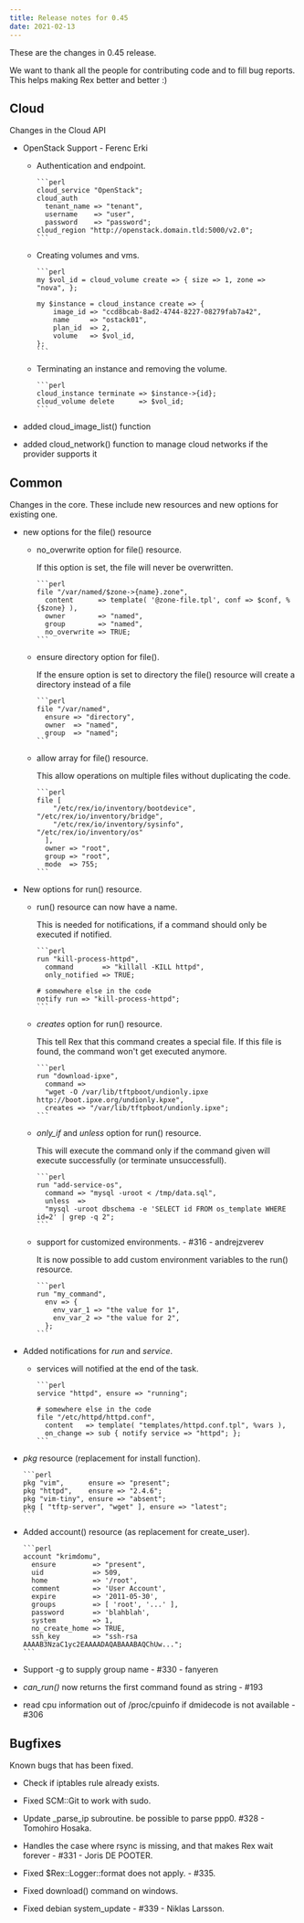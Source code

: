 ```yaml
---
title: Release notes for 0.45
date: 2021-02-13
---
```


These are the changes in 0.45 release.

We want to thank all the people for contributing code and to fill bug reports. This helps making Rex better and better :)

## Cloud

Changes in the Cloud API

-   OpenStack Support - Ferenc Erki

    -   Authentication and endpoint.

            ```perl
            cloud_service "OpenStack";
            cloud_auth
              tenant_name => "tenant",
              username    => "user",
              password    => "password";
            cloud_region "http://openstack.domain.tld:5000/v2.0";
            ```

    -   Creating volumes and vms.

            ```perl
            my $vol_id = cloud_volume create => { size => 1, zone => "nova", };
            
            my $instance = cloud_instance create => {
                image_id => "ccd8bcab-8ad2-4744-8227-08279fab7a42",
                name     => "ostack01",
                plan_id  => 2,
                volume   => $vol_id,
            };
            ```

    -   Terminating an instance and removing the volume.

            ```perl
            cloud_instance terminate => $instance->{id};
            cloud_volume delete      => $vol_id;
            ```

-   added cloud\_image\_list() function
-   added cloud\_network() function to manage cloud networks if the provider supports it

## Common

Changes in the core. These include new resources and new options for existing one.

-   new options for the file() resource

    -   no\_overwrite option for file() resource.

        If this option is set, the file will never be overwritten.

            ```perl
            file "/var/named/$zone->{name}.zone",
              content      => template( '@zone-file.tpl', conf => $conf, %{$zone} ),
              owner        => "named",
              group        => "named",
              no_overwrite => TRUE;
            ```

    -   ensure directory option for file().

        If the ensure option is set to directory the file() resource will create a directory instead of a file

            ```perl
            file "/var/named",
              ensure => "directory",
              owner  => "named",
              group  => "named";
            ```

    -   allow array for file() resource.

        This allow operations on multiple files without duplicating the code.

            ```perl
            file [
                "/etc/rex/io/inventory/bootdevice", "/etc/rex/io/inventory/bridge",
                "/etc/rex/io/inventory/sysinfo",    "/etc/rex/io/inventory/os"
              ],
              owner => "root",
              group => "root",
              mode  => 755;
            ```

-   New options for run() resource.

    -   run() resource can now have a name.

        This is needed for notifications, if a command should only be executed if notified.

            ```perl
            run "kill-process-httpd",
              command       => "killall -KILL httpd",
              only_notified => TRUE;
            
            # somewhere else in the code
            notify run => "kill-process-httpd";
            ```

    -   *creates* option for run() resource.

        This tell Rex that this command creates a special file. If this file is found, the command won't get executed anymore.

            ```perl
            run "download-ipxe",
              command =>
              "wget -O /var/lib/tftpboot/undionly.ipxe http://boot.ipxe.org/undionly.kpxe",
              creates => "/var/lib/tftpboot/undionly.ipxe";
            ```

    -   *only\_if* and *unless* option for run() resource.

        This will execute the command only if the command given will execute successfully (or terminate unsuccessfull).

            ```perl
            run "add-service-os",
              command => "mysql -uroot < /tmp/data.sql",
              unless  =>
              "mysql -uroot dbschema -e 'SELECT id FROM os_template WHERE id=2' | grep -q 2";
            ```

    -   support for customized environments. - \#316 - andrejzverev

        It is now possible to add custom environment variables to the run() resource.

            ```perl
            run "my_command",
              env => {
                env_var_1 => "the value for 1",
                env_var_2 => "the value for 2",
              };
            ```

-   Added notifications for *run* and *service*.

    -   services will notified at the end of the task.

            ```perl
            service "httpd", ensure => "running";
            
            # somewhere else in the code
            file "/etc/httpd/httpd.conf",
              content   => template( "templates/httpd.conf.tpl", %vars ),
              on_change => sub { notify service => "httpd"; };
            ```

-   *pkg* resource (replacement for install function).

        ```perl
        pkg "vim",      ensure => "present";
        pkg "httpd",    ensure => "2.4.6";
        pkg "vim-tiny", ensure => "absent";
        pkg [ "tftp-server", "wget" ], ensure => "latest";
        ```

-   Added account() resource (as replacement for create\_user).

        ```perl
        account "krimdomu",
          ensure         => "present",
          uid            => 509,
          home           => '/root',
          comment        => 'User Account',
          expire         => '2011-05-30',
          groups         => [ 'root', '...' ],
          password       => 'blahblah',
          system         => 1,
          no_create_home => TRUE,
          ssh_key        => "ssh-rsa AAAAB3NzaC1yc2EAAAADAQABAAABAQChUw...";
        ```

-   Support -g to supply group name - \#330 - fanyeren

-   *can\_run()* now returns the first command found as string - \#193

-   read cpu information out of /proc/cpuinfo if dmidecode is not available - \#306

## Bugfixes

Known bugs that has been fixed.

-   Check if iptables rule already exists.

-   Fixed SCM::Git to work with sudo.

-   Update \_parse\_ip subroutine. be possible to parse ppp0. \#328 - Tomohiro Hosaka.

-   Handles the case where rsync is missing, and that makes Rex wait forever - \#331 - Joris DE POOTER.

-   Fixed $Rex::Logger::format does not apply. - \#335.

-   Fixed download() command on windows.

-   Fixed debian system\_update - \#339 - Niklas Larsson.


